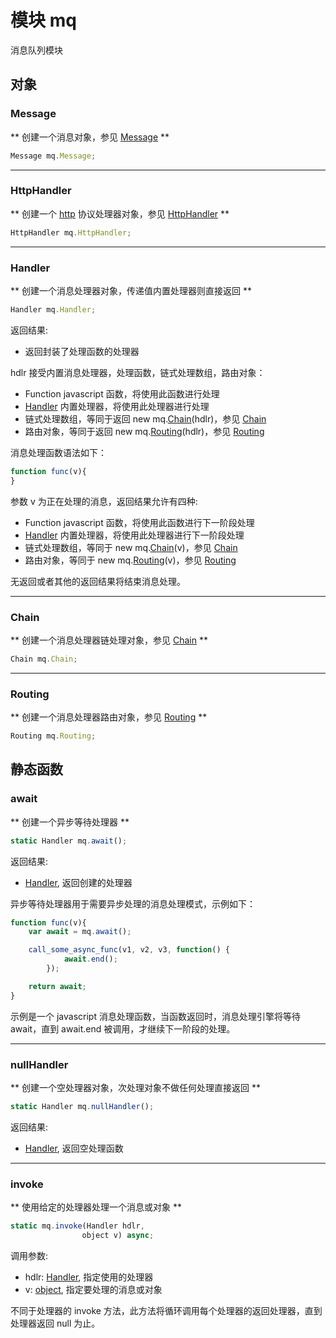 # 模块 mq
消息队列模块

## 对象
        
### Message
** 创建一个消息对象，参见 [Message](../../object/ifs/Message.md) **
```JavaScript
Message mq.Message;
```

--------------------------
### HttpHandler
** 创建一个 [http](http.md) 协议处理器对象，参见 [HttpHandler](../../object/ifs/HttpHandler.md) **
```JavaScript
HttpHandler mq.HttpHandler;
```

--------------------------
### Handler
** 创建一个消息处理器对象，传递值内置处理器则直接返回 **
```JavaScript
Handler mq.Handler;
```

返回结果:
* 返回封装了处理函数的处理器

hdlr 接受内置消息处理器，处理函数，链式处理数组，路由对象：
- Function javascript 函数，将使用此函数进行处理
- [Handler](../../object/ifs/Handler.md) 内置处理器，将使用此处理器进行处理
- 链式处理数组，等同于返回 new mq.[Chain](../../object/ifs/Chain.md)(hdlr)，参见 [Chain](../../object/ifs/Chain.md)
- 路由对象，等同于返回 new mq.[Routing](../../object/ifs/Routing.md)(hdlr)，参见 [Routing](../../object/ifs/Routing.md)

消息处理函数语法如下：
```JavaScript
function func(v){
}
```
参数 v 为正在处理的消息，返回结果允许有四种:
- Function javascript 函数，将使用此函数进行下一阶段处理
- [Handler](../../object/ifs/Handler.md) 内置处理器，将使用此处理器进行下一阶段处理
- 链式处理数组，等同于 new mq.[Chain](../../object/ifs/Chain.md)(v)，参见 [Chain](../../object/ifs/Chain.md)
- 路由对象，等同于 new mq.[Routing](../../object/ifs/Routing.md)(v)，参见 [Routing](../../object/ifs/Routing.md)

无返回或者其他的返回结果将结束消息处理。

--------------------------
### Chain
** 创建一个消息处理器链处理对象，参见 [Chain](../../object/ifs/Chain.md) **
```JavaScript
Chain mq.Chain;
```

--------------------------
### Routing
** 创建一个消息处理器路由对象，参见 [Routing](../../object/ifs/Routing.md) **
```JavaScript
Routing mq.Routing;
```

## 静态函数
        
### await
** 创建一个异步等待处理器 **
```JavaScript
static Handler mq.await();
```

返回结果:
* [Handler](../../object/ifs/Handler.md), 返回创建的处理器

异步等待处理器用于需要异步处理的消息处理模式，示例如下：
```JavaScript
function func(v){
    var await = mq.await();

    call_some_async_func(v1, v2, v3, function() {
            await.end();
        });

    return await;
}
```
示例是一个 javascript 消息处理函数，当函数返回时，消息处理引擎将等待 await，直到 await.end 被调用，才继续下一阶段的处理。

--------------------------
### nullHandler
** 创建一个空处理器对象，次处理对象不做任何处理直接返回 **
```JavaScript
static Handler mq.nullHandler();
```

返回结果:
* [Handler](../../object/ifs/Handler.md), 返回空处理函数

--------------------------
### invoke
** 使用给定的处理器处理一个消息或对象 **
```JavaScript
static mq.invoke(Handler hdlr,
                object v) async;
```

调用参数:
* hdlr: [Handler](../../object/ifs/Handler.md), 指定使用的处理器
* v: [object](../../object/ifs/object.md), 指定要处理的消息或对象

不同于处理器的 invoke 方法，此方法将循环调用每个处理器的返回处理器，直到处理器返回 null 为止。

